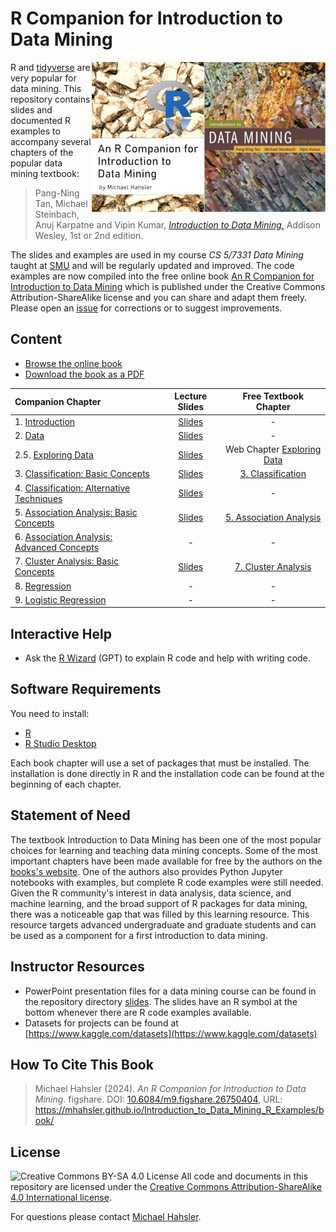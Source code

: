 # R Companion for Introduction to Data Mining

<a href="https://www-users.cs.umn.edu/~kumar001/dmbook/index.php">
  <img src="assets/book_small_e2.jpg" align="right">
</a>

<a href="https://mhahsler.github.io/Introduction_to_Data_Mining_R_Examples/book/">
  <img src="assets/cover_small.png" align="right">
</a>

R and [tidyverse](https://www.tidyverse.org/) are very popular for data mining.
This repository contains slides and documented R examples to accompany several
chapters of the popular data mining textbook:

> Pang-Ning Tan, Michael Steinbach, Anuj Karpatne and Vipin Kumar, 
> [_Introduction to Data Mining,_](https://www-users.cs.umn.edu/~kumar001/dmbook/index.php) 
> Addison Wesley, 1st or 2nd edition.

The slides and examples are used in my course _CS 5/7331 Data Mining_ taught at
[SMU](https://www.smu.edu/) and will be regularly updated and improved.  The
code examples are now compiled into the free online book [An R Companion for
Introduction to Data
Mining](https://mhahsler.github.io/Introduction_to_Data_Mining_R_Examples/book/)
which is published under the Creative Commons Attribution-ShareAlike license and you can
share and adapt them freely. Please open an [issue](issues)  for corrections or
to suggest improvements. 


## Content

* [Browse the online book](https://mhahsler.github.io/Introduction_to_Data_Mining_R_Examples/book/)
* [Download the book as a PDF](https://mhahsler.github.io/Introduction_to_Data_Mining_R_Examples/book/R-Companion-Data-Mining.pdf)

| Companion Chapter | Lecture Slides | Free Textbook Chapter  |  
| :--------| :---: | :----: |
| 1. [Introduction](https://mhahsler.github.io/Introduction_to_Data_Mining_R_Examples/book/introduction.html) | [Slides](https://mhahsler.github.io/Introduction_to_Data_Mining_R_Examples/slides/chap1_intro.pdf) | -  |
| 2. [Data](https://mhahsler.github.io/Introduction_to_Data_Mining_R_Examples/book/data.html) | [Slides](https://mhahsler.github.io/Introduction_to_Data_Mining_R_Examples/slides/chap2_data.pdf) | - | 
| 2.5. [Exploring Data](https://mhahsler.github.io/Introduction_to_Data_Mining_R_Examples/book/data.html#data-exploration)  | [Slides](https://mhahsler.github.io/Introduction_to_Data_Mining_R_Examples/slides/chap2_exploration.pdf) | Web Chapter [Exploring Data](https://www-users.cse.umn.edu/~kumar001/dmbook/data_exploration_1st_edition.pdf)  | 
| 3. [Classification: Basic Concepts](https://mhahsler.github.io/Introduction_to_Data_Mining_R_Examples/book/classification-basic-concepts.html) | [Slides](https://mhahsler.github.io/Introduction_to_Data_Mining_R_Examples/slides/chap3_basic_classification.pdf) | [3. Classification](https://www-users.cs.umn.edu/~kumar001/dmbook/ch3_classification.pdf) | 
| 4. [Classification: Alternative Techniques](https://mhahsler.github.io/Introduction_to_Data_Mining_R_Examples/book/classification-alternative-techniques.html) | [Slides](https://mhahsler.github.io/Introduction_to_Data_Mining_R_Examples/slides/chap4_alternative_classification.pdf) | - |
| 5. [Association Analysis: Basic Concepts](https://mhahsler.github.io/Introduction_to_Data_Mining_R_Examples/book/association-analysis-basic-concepts.html)  | [Slides](https://mhahsler.github.io/Introduction_to_Data_Mining_R_Examples/slides/chap5_basic_association_analysis.pdf) | [5. Association Analysis](https://www-users.cs.umn.edu/~kumar001/dmbook/ch5_association_analysis.pdf) |
| 6. [Association Analysis: Advanced Concepts](https://mhahsler.github.io/Introduction_to_Data_Mining_R_Examples/book/association-analysis-advanced-concepts.html) | - | - |
| 7. [Cluster Analysis: Basic Concepts](https://mhahsler.github.io/Introduction_to_Data_Mining_R_Examples/book/cluster-analysis.html) | [Slides](https://mhahsler.github.io/Introduction_to_Data_Mining_R_Examples/slides/chap7_basic_cluster_analysis.pdf) | [7. Cluster Analysis](https://www-users.cs.umn.edu/~kumar001/dmbook/ch7_clustering.pdf) | 
| 8. [Regression](https://mhahsler.github.io/Introduction_to_Data_Mining_R_Examples/book/regression.html) | - | - | 
| 9. [Logistic Regression](https://mhahsler.github.io/Introduction_to_Data_Mining_R_Examples/book/logistic-regression-1.html) | - | - | 

## Interactive Help

* Ask the [R Wizard](https://chatgpt.com/g/g-TgjKDuQwZ-r-wizard) (GPT) to explain R code
 and help with writing code.
 
  
## Software Requirements

You need to install:

* [R](https://cran.r-project.org/)
* [R Studio Desktop](https://posit.co/products/open-source/rstudio/)

Each book chapter will use a set of packages that must be installed. The
installation is done directly in R and the installation code can be found at
the beginning of each chapter. 


## Statement of Need

The textbook Introduction to Data Mining has been one of the most
popular choices for learning and teaching data mining concepts.  Some of the most
important chapters have been made available for free by the authors on the
[books's website](https://www-users.cse.umn.edu/~kumar001/dmbook/index.php).
One of the authors also provides Python Jupyter notebooks with examples, but
complete R code examples were still needed. Given the R community's interest in
data analysis, data science, and machine learning, and the broad support of R
packages for data mining, there was a noticeable gap that was filled by this
learning resource.  This resource targets advanced undergraduate and graduate
students and can be used as a component for a first introduction to data
mining.


## Instructor Resources

* PowerPoint presentation files for a data mining course can be found in the
  repository directory [slides](slides).  The slides have an R symbol at the
bottom whenever there are R code examples available.
* Datasets for projects can be found at 
  [https://www.kaggle.com/datasets](https://www.kaggle.com/datasets)

## How To Cite This Book

> Michael Hahsler (2024). _An R Companion for Introduction to Data Mining._ 
> figshare. DOI: [10.6084/m9.figshare.26750404](http://doi.org/10.6084/m9.figshare.26750404), 
> URL: https://mhahsler.github.io/Introduction_to_Data_Mining_R_Examples/book/

## License

![Creative Commons BY-SA 4.0 License](https://i.creativecommons.org/l/by-sa/4.0/88x31.png)
All code and documents in this repository are licensed under the 
[Creative Commons Attribution-ShareAlike 4.0 International license](http://creativecommons.org/licenses/by-sa/4.0/).

 
For questions please contact [Michael Hahsler](http://michael.hahsler.net).
